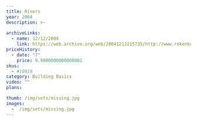 ```yaml
---
title: Risers
year: 2004
description: >-
  
archiveLinks:
  - name: 12/12/2004
    link: https://web.archive.org/web/20041212215735/http://www.rokenbok.com/catalog/pd_bb_10919.html
priceHistory:
  - date: "?"
    price: 9.9900000000000002
skus:
  - #10919
category: Building Basics
video: ""
plans:

thumb: /img/sets/missing.jpg
images:
  -  /img/sets/missing.jpg
---
```


